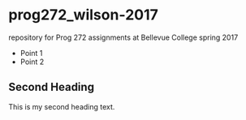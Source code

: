 # prog272_wilson-2017

repository for Prog 272 assignments at Bellevue College spring 2017

- Point 1
- Point 2

## Second Heading

This is my second heading text.
